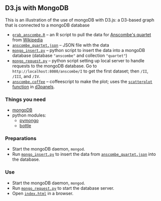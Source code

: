 ## D3.js with MongoDB

This is an illustration of the use of mongoDB with D3.js: a D3-based
graph that is connected to a mongoDB database

- [`grab_anscombe.R`](https://github.com/kbroman/d3examples/blob/master/mongodb/grab_anscombe.R)
  &ndash; an R script to pull the data for
  [Anscombe's quartet](http://www.jstor.org/stable/2682899) from
  [Wikipedia](https://en.wikipedia.org/wiki/Anscombe's_quartet)
- [`anscombe_quartet.json`](https://github.com/kbroman/d3examples/blob/master/mongodb/anscombe_quartet.json)
  &ndash; JSON file with the data
- [`mongo_insert.py`](https://github.com/kbroman/d3examples/blob/master/mongodb/mongo_insert.py)
  &ndash; python script to insert the data into a mongoDB database
  (database `"anscombe"` and collection `"quartet"`)
- [`mongo_request.py`](https://github.com/kbroman/d3examples/blob/master/mongodb/mongo_request.py)
  &ndash; python script setting up local server to handle requests to
  the mongoDB database. Go to `http://localhost:8080/anscombe/I` to
  get the first dataset; then `/II`, `/III`, and `/IV`.
- [`anscombe.coffee`](https://github.com/kbroman/d3examples/blob/master/mongodb/anscombe.coffee)
  &ndash; coffeescript to make the plot; uses the
  [`scatterplot` function](https://github.com/kbroman/d3panels/blob/master/src/scatterplot.coffee)
  in [d3panels](http://kbroman.org/d3panels).

### Things you need

- [mongoDB](https://www.mongodb.org/downloads)
- python modules:
  - [pymongo](http://api.mongodb.org/python/current/)
  - [bottle](http://bottlepy.org/docs/dev/index.html)

### Preparations

- Start the mongoDB daemon, `mongod`.
- Run
  [`mongo_insert.py`](https://github.com/kbroman/d3examples/blob/master/mongodb/mongo_insert.py)
  to insert the data from
  [`anscombe_quartet.json`](https://github.com/kbroman/d3examples/blob/master/mongodb/anscombe_quartet.json)
  into the database.

### Use

- Start the mongoDB daemon, `mongod`.
- Run
  [`mongo_request.py`](https://github.com/kbroman/d3examples/blob/master/mongodb/mongo_request.py)
  to start the database server.
- Open
  [`index.html`](https://github.com/kbroman/d3examples/blob/master/mongodb/index.html)
  in a browser.
